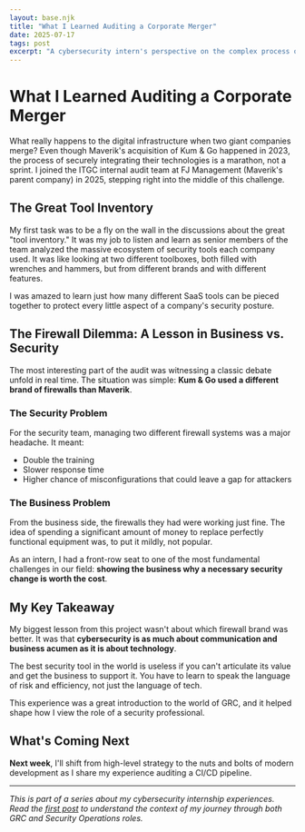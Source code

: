 ```yaml
---
layout: base.njk
title: "What I Learned Auditing a Corporate Merger"
date: 2025-07-17
tags: post
excerpt: "A cybersecurity intern's perspective on the complex process of securely integrating two companies' digital infrastructure during a major corporate merger."
---
```


# What I Learned Auditing a Corporate Merger

What really happens to the digital infrastructure when two giant companies merge? Even though Maverik's acquisition of Kum & Go happened in 2023, the process of securely integrating their technologies is a marathon, not a sprint. I joined the ITGC internal audit team at FJ Management (Maverik's parent company) in 2025, stepping right into the middle of this challenge.
## The Great Tool Inventory

My first task was to be a fly on the wall in the discussions about the great "tool inventory." It was my job to listen and learn as senior members of the team analyzed the massive ecosystem of security tools each company used. It was like looking at two different toolboxes, both filled with wrenches and hammers, but from different brands and with different features.

I was amazed to learn just how many different SaaS tools can be pieced together to protect every little aspect of a company's security posture.

## The Firewall Dilemma: A Lesson in Business vs. Security

The most interesting part of the audit was witnessing a classic debate unfold in real time. The situation was simple: **Kum & Go used a different brand of firewalls than Maverik**.

### The Security Problem

For the security team, managing two different firewall systems was a major headache. It meant:
- Double the training
- Slower response time
- Higher chance of misconfigurations that could leave a gap for attackers

### The Business Problem

From the business side, the firewalls they had were working just fine. The idea of spending a significant amount of money to replace perfectly functional equipment was, to put it mildly, not popular.

As an intern, I had a front-row seat to one of the most fundamental challenges in our field: **showing the business why a necessary security change is worth the cost**.

## My Key Takeaway

My biggest lesson from this project wasn't about which firewall brand was better. It was that **cybersecurity is as much about communication and business acumen as it is about technology**.

The best security tool in the world is useless if you can't articulate its value and get the business to support it. You have to learn to speak the language of risk and efficiency, not just the language of tech.

This experience was a great introduction to the world of GRC, and it helped shape how I view the role of a security professional.

## What's Coming Next

**Next week**, I'll shift from high-level strategy to the nuts and bolts of modern development as I share my experience auditing a CI/CD pipeline.

---

*This is part of a series about my cybersecurity internship experiences. Read the [first post](/posts/my-first-post/) to understand the context of my journey through both GRC and Security Operations roles.*